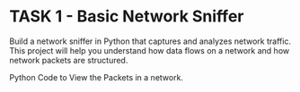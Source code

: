 # TASK 1 - Basic Network Sniffer
Build a network sniffer in Python that captures and analyzes network traffic.<br>
This project will help you understand how data flows on a network and how network packets are structured.

Python Code to View the Packets in a network.
